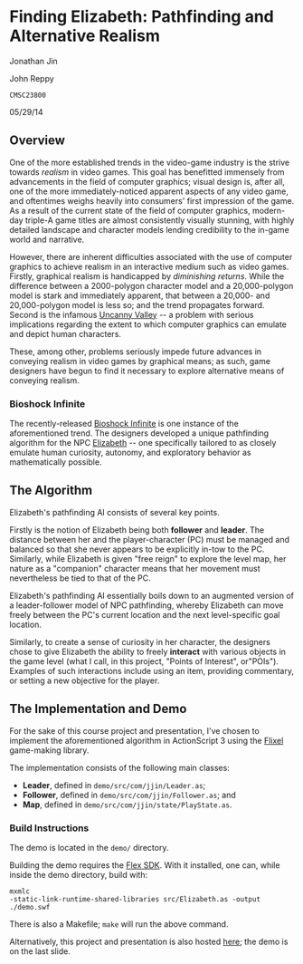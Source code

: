 # Finding Elizabeth: Pathfinding and Alternative Realism #

Jonathan Jin

John Reppy

`CMSC23800`

05/29/14

## Overview ##

One of the more established trends in the video-game industry is the strive
towards *realism* in video games. This goal has benefitted immensely from
advancements in the field of computer graphics; visual design is, after all, one
of the more immediately-noticed apparent aspects of any video game, and
oftentimes weighs heavily into consumers' first impression of the game. As a
result of the current state of the field of computer graphics, modern-day
triple-A game titles are almost consistently visually stunning, with highly
detailed landscape and character models lending credibility to the in-game world
and narrative.

However, there are inherent difficulties associated with the use of computer
graphics to achieve realism in an interactive medium such as video
games. Firstly, graphical realism is handicapped by *diminishing returns*. While
the difference between a 2000-polygon character model and a 20,000-polygon model
is stark and immediately apparent, that between a 20,000- and 20,000-polygon
model is less so; and the trend propagates forward. Second is the infamous
[Uncanny Valley](http://en.wikipedia.org/wiki/Uncanny_valley) -- a problem with
serious implications regarding the extent to which computer graphics can emulate
and depict human characters.

These, among other, problems seriously impede future advances in conveying
realism in video games by graphical means; as such, game designers have begun to
find it necessary to explore alternative means of conveying realism.

### Bioshock Infinite ###

The recently-released
[Bioshock Infinite](http://en.wikipedia.org/wiki/BioShock_Infinite) is one
instance of the aforementioned trend. The designers developed a unique
pathfinding algorithm for the NPC
[Elizabeth](http://bioshock.wikia.com/wiki/Elizabeth) -- one specifically
tailored to as closely emulate human curiosity, autonomy, and exploratory
behavior as mathematically possible.

## The Algorithm ##

Elizabeth's pathfinding AI consists of several key points.

Firstly is the notion of Elizabeth being both **follower** and **leader**. The
distance between her and the player-character (PC) must be managed and balanced
so that she never appears to be explicitly in-tow to the PC. Similarly, while
Elizabeth is given "free reign" to explore the level map, her nature as a
"companion" character means that her movement must nevertheless be tied to that
of the PC.

Elizabeth's pathfinding AI essentially boils down to an augmented version of a
leader-follower model of NPC pathfinding, whereby Elizabeth can move freely
between the PC's current location and the next level-specific goal location.

Similarly, to create a sense of curiosity in her character, the designers chose
to give Elizabeth the ability to freely **interact** with various objects in the
game level (what I call, in this project, "Points of Interest",
or"POIs"). Examples of such interactions include using an item, providing
commentary, or setting a new objective for the player.
 
## The Implementation and Demo ##

For the sake of this course project and presentation, I've chosen to implement
the aforementioned algorithm in ActionScript 3 using the
[Flixel](http://flixel.org/) game-making library.

The implementation consists of the following main classes:
* **Leader**, defined in `demo/src/com/jjin/Leader.as`;
* **Follower**, defined in `demo/src/com/jjin/Follower.as`; and
* **Map**, defined in `demo/src/com/jjin/state/PlayState.as`.

### Build Instructions ###

The demo is located in the `demo/` directory.

Building the demo requires the
[Flex SDK](http://www.adobe.com/devnet/flex.html). With it installed, one can,
while inside the demo directory, build with:
```
mxmlc
-static-link-runtime-shared-libraries src/Elizabeth.as -output ./demo.swf
```
There is also a Makefile; `make` will run the above command.

Alternatively, this project and presentation is also hosted
[here](http://jinnovation.github.io/cs238-indiv/); the demo is on the last
slide.
